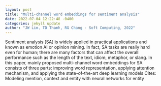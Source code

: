 ```yaml
--- 
layout: post 
title: "Multi-channel word embeddings for sentiment analysis" 
date: 2022-07-04 12:22:48 -0400 
categories: jekyll update 
author: "JW Lin, TD Thanh, RG Chang - Soft Computing, 2022" 
--- 
```

Sentiment analysis (SA) is widely applied in practical applications and known as emotion AI or opinion mining. In fact, SA tasks are really hard even for human; there are many factors that can affect the overall performance such as the length of the text, idiom, metaphor, or slang. In this paper, mainly proposed multi-channel word embeddings for SA consists of three parts: improving word representation, applying attention mechanism, and applying the state-of-the-art deep learning models Cites: Modeling mention, context and entity with neural networks for entity